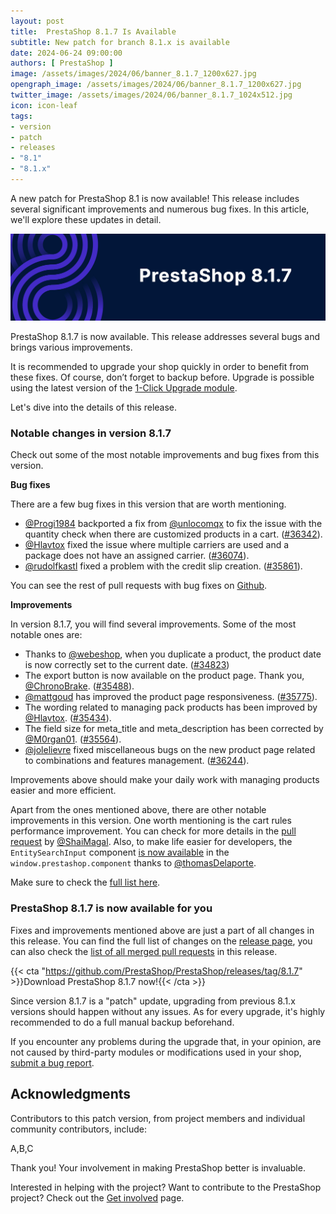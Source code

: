 ```yaml
---
layout: post
title:  PrestaShop 8.1.7 Is Available
subtitle: New patch for branch 8.1.x is available
date: 2024-06-24 09:00:00
authors: [ PrestaShop ]
image: /assets/images/2024/06/banner_8.1.7_1200x627.jpg
opengraph_image: /assets/images/2024/06/banner_8.1.7_1200x627.jpg
twitter_image: /assets/images/2024/06/banner_8.1.7_1024x512.jpg
icon: icon-leaf
tags:
- version
- patch
- releases
- "8.1"
- "8.1.x"
---
```


A new patch for PrestaShop 8.1 is now available! This release includes several significant improvements and numerous bug fixes. In this article, we'll explore these updates in detail.

![8.1.7 is available!](/assets/images/2024/06/banner_8.1.7_1534x424.jpg)

PrestaShop 8.1.7 is now available. This release addresses several bugs and brings various improvements.

It is recommended to upgrade your shop quickly in order to benefit from these fixes. Of course, don’t forget to backup before. Upgrade is possible using the latest version of the [1-Click Upgrade module](https://github.com/PrestaShop/autoupgrade/releases/).

Let's dive into the details of this release.

### Notable changes in version 8.1.7

Check out some of the most notable improvements and bug fixes from this version.

**Bug fixes**

There are a few bug fixes in this version that are worth mentioning.

- [@Progi1984](https://github.com/Progi1984) backported a fix from [@unlocomqx](https://github.com/unlocomqx) to fix the issue with the quantity check when there are customized products in a cart. ([#36342](https://github.com/PrestaShop/PrestaShop/pull/36342)).
- [@Hlavtox](https://github.com/Hlavtox) fixed the issue where multiple carriers are used and a package does not have an assigned carrier. ([#36074](https://github.com/PrestaShop/PrestaShop/pull/36074)).
- [@rudolfkastl](https://github.com/rudolfkastl) fixed a problem with the credit slip creation. ([#35861](https://github.com/PrestaShop/PrestaShop/pull/35861)).

You can see the rest of pull requests with bug fixes on [Github](https://github.com/PrestaShop/PrestaShop/pulls?q=is%3Apr+is%3Amerged+milestone%3A8.1.7+label%3A%22Bug+fix%22).

**Improvements**

In version 8.1.7, you will find several improvements. Some of the most notable ones are:

- Thanks to [@webeshop](https://github.com/PrestaShop/PrestaShop/pull/34823), when you duplicate a product, the product date is now correctly set to the current date. ([#34823](https://github.com/PrestaShop/PrestaShop/pull/34823))
- The export button is now available on the product page. Thank you, [@ChronoBrake](https://github.com/ChronoBrake). ([#35488](https://github.com/PrestaShop/PrestaShop/pull/35488)).
- [@mattgoud](https://github.com/mattgoud) has improved the product page responsiveness. ([#35775](https://github.com/PrestaShop/PrestaShop/pull/35775)).
- The wording related to managing pack products has been improved by [@Hlavtox](https://github.com/Hlavtox). ([#35434](https://github.com/PrestaShop/PrestaShop/pull/35434)).
- The field size for meta_title and meta_description has been corrected by [@M0rgan01](https://github.com/M0rgan01). ([#35564](https://github.com/PrestaShop/PrestaShop/pull/35564)).
- [@jolelievre](https://github.com/jolelievre) fixed miscellaneous bugs on the new product page related to combinations and features management. ([#36244](https://github.com/PrestaShop/PrestaShop/pull/36244)).

Improvements above should make your daily work with managing products easier and more efficient.

Apart from the ones mentioned above, there are other notable improvements in this version. One worth mentioning is the cart rules performance improvement. You can check for more details in the [pull request](https://github.com/PrestaShop/PrestaShop/pull/35962) by [@ShaiMagal](https://github.com/ShaiMagal). Also, to make life easier for developers, the `EntitySearchInput` component [is now available](https://github.com/PrestaShop/PrestaShop/pull/36306) in the `window.prestashop.component` thanks to [@thomasDelaporte](https://github.com/thomasDelaporte).

Make sure to check the [full list here](https://github.com/PrestaShop/PrestaShop/pulls?q=is%3Apr+is%3Amerged+milestone%3A8.1.7+label%3ARefactoring%2CImprovement).

### PrestaShop 8.1.7 is now available for you

Fixes and improvements mentioned above are just a part of all changes in this release. You can find the full list of changes on the [release page](https://github.com/PrestaShop/PrestaShop/releases/tag/8.1.7), you can also check the [list of all merged pull requests](https://github.com/PrestaShop/PrestaShop/pulls?page=1&q=is%3Apr+is%3Amerged+milestone%3A8.1.7) in this release.

{{< cta "https://github.com/PrestaShop/PrestaShop/releases/tag/8.1.7" >}}Download PrestaShop 8.1.7 now!{{< /cta >}}

Since version 8.1.7 is a "patch" update, upgrading from previous 8.1.x versions should happen without any issues. As for every upgrade, it's highly recommended to do a full manual backup beforehand.

If you encounter any problems during the upgrade that, in your opinion, are not caused by third-party modules or modifications used in your shop, [submit a bug report](https://www.prestashop-project.org/get-involved/report-issues/).

## Acknowledgments

Contributors to this patch version, from project members and individual community contributors, include:

A,B,C

Thank you! Your involvement in making PrestaShop better is invaluable.

Interested in helping with the project? Want to contribute to the PrestaShop project? Check out the [Get involved](https://www.prestashop-project.org/get-involved/) page.
